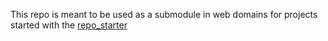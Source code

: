 This repo is meant to be used as a submodule in web domains for projects started with the [repo_starter](https://github.com/Stinkstudios/repo_starter)
